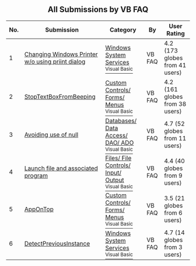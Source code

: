 ﻿<div align="center">

## All Submissions by VB FAQ

</div>

No.  | Submission | Category | By   | User Rating
---- | ---------- | -------- | ---- | -----------
1 | [Changing Windows Printer w/o using priint dialog<br />](https://github.com/Planet-Source-Code/vb-faq-changing-windows-printer-w-o-using-priint-dialog__1-78) | [Windows System Services<br /><sup>Visual Basic</sup>](../ByCategory/windows-system-services__1-35.md) | VB FAQ | 4.2 (173 globes from 41 users)
2 | [StopTextBoxFromBeeping<br />](https://github.com/Planet-Source-Code/vb-faq-stoptextboxfrombeeping__1-69) | [Custom Controls/ Forms/  Menus<br /><sup>Visual Basic</sup>](../ByCategory/custom-controls-forms-menus__1-4.md) | VB FAQ | 4.2 (161 globes from 38 users)
3 | [Avoiding use of null<br />](https://github.com/Planet-Source-Code/vb-faq-avoiding-use-of-null__1-92) | [Databases/ Data Access/ DAO/ ADO<br /><sup>Visual Basic</sup>](../ByCategory/databases-data-access-dao-ado__1-6.md) | VB FAQ | 4.7 (52 globes from 11 users)
4 | [Launch file and associated program<br />](https://github.com/Planet-Source-Code/vb-faq-launch-file-and-associated-program__1-89) | [Files/ File Controls/ Input/ Output<br /><sup>Visual Basic</sup>](../ByCategory/files-file-controls-input-output__1-3.md) | VB FAQ | 4.4 (40 globes from 9 users)
5 | [AppOnTop<br />](https://github.com/Planet-Source-Code/vb-faq-appontop__1-73) | [Custom Controls/ Forms/  Menus<br /><sup>Visual Basic</sup>](../ByCategory/custom-controls-forms-menus__1-4.md) | VB FAQ | 3.5 (21 globes from 6 users)
6 | [DetectPreviousInstance<br />](https://github.com/Planet-Source-Code/vb-faq-detectpreviousinstance__1-74) | [Windows System Services<br /><sup>Visual Basic</sup>](../ByCategory/windows-system-services__1-35.md) | VB FAQ | 4.7 (14 globes from 3 users)
